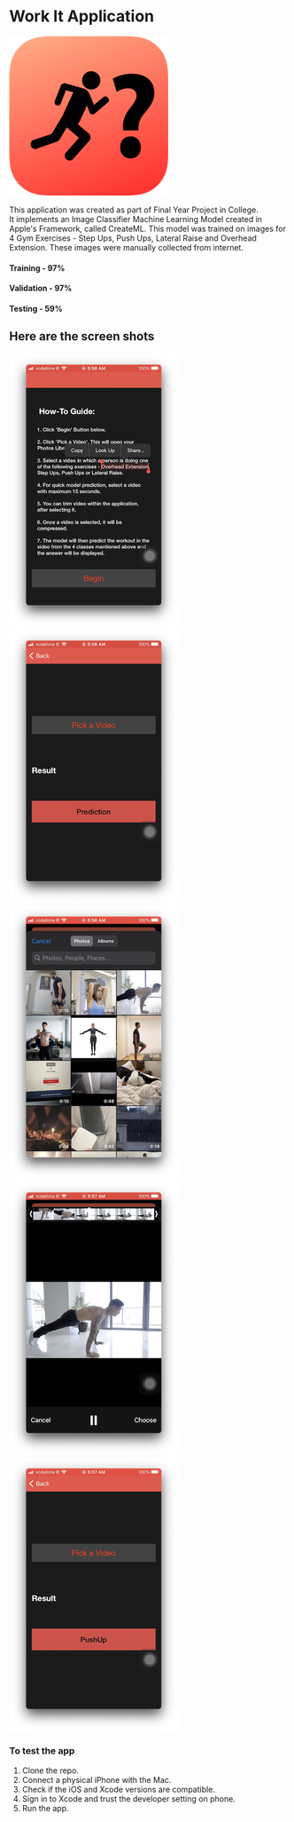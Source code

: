 
# Work It Application

![icon](icon.png?style=centerme)

This application was created as part of Final Year Project in College.\
It implements an Image Classifier Machine Learning Model created in Apple's Framework, called CreateML. This model was trained on images for 4 Gym Exercises - Step Ups, Push Ups, Lateral Raise and Overhead Extension. These images were manually collected from internet.
#### Training - 97%
#### Validation - 97% 
#### Testing - 59%

## Here are the screen shots

![wi1](wi1.png)
![wi2](wi2.png)
![wi3](wi3.png)
![wi4](wi4.png)
![wi5](wi5.png)

### To test the app

1. Clone the repo.
2. Connect a physical iPhone with the Mac.
3. Check if the iOS and Xcode versions are compatible.
4. Sign in to Xcode and trust the developer setting on phone.
5. Run the app.
